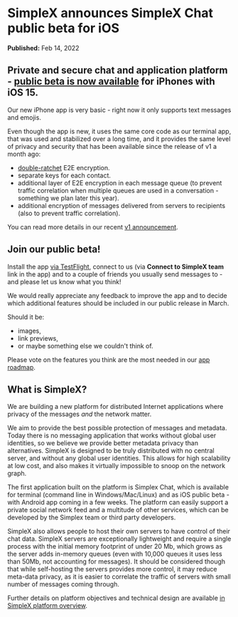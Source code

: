 # SimpleX announces SimpleX Chat public beta for iOS

**Published:** Feb 14, 2022

## Private and secure chat and application platform - [public beta is now available](https://testflight.apple.com/join/DWuT2LQu) for iPhones with iOS 15.

Our new iPhone app is very basic - right now it only supports text messages and emojis.

Even though the app is new, it uses the same core code as our terminal app, that was used and stabilized over a long time, and it provides the same level of privacy and security that has been available since the release of v1 a month ago:
- [double-ratchet](https://www.signal.org/docs/specifications/doubleratchet/) E2E encryption.
- separate keys for each contact.
- additional layer of E2E encryption in each message queue (to prevent traffic correlation when multiple queues are used in a conversation - something we plan later this year).
- additional encryption of messages delivered from servers to recipients (also to prevent traffic correlation).

You can read more details in our recent [v1 announcement](https://github.com/simplex-chat/simplex-chat/blob/stable/blog/20220112-simplex-chat-v1-released.md).

## Join our public beta!

Install the app [via TestFlight](https://testflight.apple.com/join/DWuT2LQu), connect to us (via **Connect to SimpleX team** link in the app) and to a couple of friends you usually send messages to - and please let us know what you think!

We would really appreciate any feedback to improve the app and to decide which additional features should be included in our public release in March.

Should it be:
- images,
- link previews,
- or maybe something else we couldn't think of.

Please vote on the features you think are the most needed in our [app roadmap](https://app.loopedin.io/simplex).

## What is SimpleX?

We are building a new platform for distributed Internet applications where privacy of the messages _and_ the network matter.

We aim to provide the best possible protection of messages and metadata. Today there is no messaging application that works without global user identities, so we believe we provide better metadata privacy than alternatives. SimpleX is designed to be truly distributed with no central server, and without any global user identities. This allows for high scalability at low cost, and also makes it virtually impossible to snoop on the network graph.

The first application built on the platform is Simplex Chat, which is available for terminal (command line in Windows/Mac/Linux) and as iOS public beta - with Android app coming in a few weeks. The platform can easily support a private social network feed and a multitude of other services, which can be developed by the Simplex team or third party developers.

SimpleX also allows people to host their own servers to have control of their chat data. SimpleX servers are exceptionally lightweight and require a single process with the initial memory footprint of under 20 Mb, which grows as the server adds in-memory queues (even with 10,000 queues it uses less than 50Mb, not accounting for messages). It should be considered though that while self-hosting the servers provides more control, it may reduce meta-data privacy, as it is easier to correlate the traffic of servers with small number of messages coming through.

Further details on platform objectives and technical design are available [in SimpleX platform overview](https://github.com/simplex-chat/simplexmq/blob/master/protocol/overview-tjr.md).
